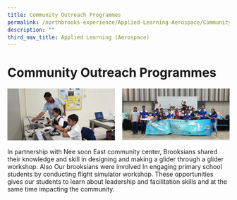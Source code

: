 ```yaml
---
title: Community Outreach Programmes
permalink: /northbrooks-experience/Applied-Learning-Aerospace/Community-Outreach-Programmes/
description: ""
third_nav_title: Applied Learning (Aerospace)
---
```


Community Outreach Programmes
=============================

![](/images/COP.png)

In partnership with Nee soon East community center, Brooksians shared their knowledge and skill in designing and making a glider through a glider workshop. Also Our brooksians were involved In engaging primary school students by conducting flight simulator workshop. These opportunities gives our students to learn about leadership and facilitation skills and at the same time impacting the community.